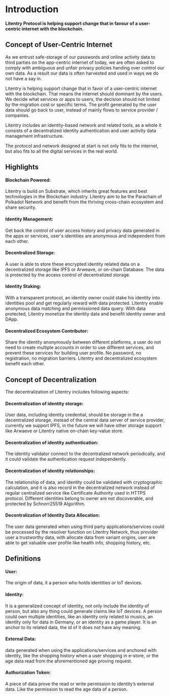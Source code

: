 # Introduction

**Litentry Protocol is helping support change that in favour of a user-centric internet with the blockchain.**

## Concept of User-Centric Internet

As we entrust safe-storage of our passwords and online activity data to third parties on the app-centric internet of today, we are often asked to comply with ambiguous and unfair privacy policies handing over control our own data. As a result our data is often harvested and used in ways we do not have a say in.

Litentry is helping support change that in favor of a user-centric internet with the blockchain. That means the internet should dominant by the users. We decide what services or apps to users, the decision should not limited by the migration cost or specific terms. The profit generated by the user data should go back to user, instead of mainly flows to service provider / companies. 

Litentry includes an identity-based network and related tools, as a whole it consists of a decentralized identity authentication and user activity data management infrastructure.

The protocol and network designed at start is not only fits to the internet, but also fits to all the digital services in the real world.

## Highlights	

#### Blockchain Powered:
Litentry is build on Substrate, which inherits great features and best technologies in the Blockchain industry. Litentry aim to be the Parachain of Polkadot Network and benefit from the thriving cross-chain ecosystem and share security.

#### Identity Management:
Get back the control of user access history and privacy data generated in the apps or services, user's identities are anonymous and independent from each other.

#### Decentralized Storage:
A user is able to store these encrypted identity related data on a decentralized storage like IPFS or Arweave, or on-chain Database. The data is protected by the access control of decentralized storage.

#### Identity Staking: 

With a transparent protocol, an identity owner could stake his identity into identities pool and get regularly reward with data protected. Litentry enable anonymous data matching and permissioned data query. With data protected, Litentry monetize the identity data and benefit identity owner and DApp.

#### Decentralized Ecosystem Contributor:

Share the identity anonymously between different platforms, a user do not need to create multiple accounts in order to use different services, and prevent these services for building user profile. No password, no registration, no migration barriers. Litentry and decentralized ecosystem benefit each other.

## Concept of Decentralization

The decentralization of Litentry includes following aspects:

#### Decentralization of identity storage:
User data, including identity credential, should be storage in the a decentralized storage, instead of the central data server of service provider, currently we support IPFS, in the future we will have other storage support like Arwaeve or Litentry native on-chain key-value store. 

#### Decentralization of identity authentication:
The identity validator connect to the decentralized network periodically, and it could validate the authentication request independently. 

#### Decentralization of identity relationships: 
The relationship of data, and identity could be validated with cryptographic calculation, and it is also record in the decentralized network instead of regular centralized service like Certificate Authority used in HTTPS protocol. Different identities belong to owner are not discoverable, and protected by Schnorr25519 Algorithm. 

#### Decentralization of Identity Data Allocation: 
The user data generated when using third party applications/services could be processed by the resolver function on Litentry Network, thus provider user a trustworthy data, with allocate data from variant origins, user are able to get valuable user profile like health info, shopping history, etc. 

## Definitions

#### User: 
The origin of data, it a person who holds identities or IoT devices.

#### Identity:
 It is a generalized concept of identity, not only include the identity of person, but also any thing could generate claims like IoT devices. A person could own multiple identities, like an identity only related to musics, an identity only for data in Germany, or an identity as a game player. It is an anchor to its related data, the id of it does not have any meaning.

#### External Data:
 data generated when using the applications/services and anchored with identity, like the shopping history when a user shopping in e-store, or the age data read from the aforementioned age proving request.

#### Authorization Token:
 A piece of data prove the read or write permission to identity’s external data. Like the permission to read the age data of a person.
